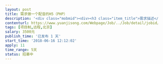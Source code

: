 ```yaml
---                
layout: post       
title: 需求做一个配音的H5（PHP）           
description: '<div class="mobmid"><div><h3 class="item_title">需求描述</h3><p>需求做一个配音的H5：有一段10s的视频文件，用户可以自己上传10s的音频。用户上传音频之后，与该视频融合，形成一段新的视频文件（PHP开发整包后端，无框架要求。我们提供UI+前端静态页。请人写对应后台，以及对应接口）</p></div><!--info end--></div>'     
contenturl: https://www.yuanjisong.com/Webpage/Job/../Job/detail/jobid/101581      
tags: [项目制,远程,北京]            
salary: 3500元          
publish_time: '已发布 1 天'         
start_time: '2018-06-16 12:12:02'           
apply: 11                   
time_range: 5天              
status: 招募中                  
---                 
```

